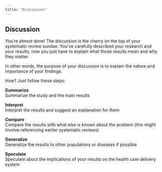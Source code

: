```yaml
---
title: "Discussion"
---
```


## Discussion

You’re almost done! The discussion is the cherry on the top of your systematic review sundae. You’ve carefully described your research and your results; now you just have to explain what those results mean and why they matter. 

In other words, the purpose of your discussion is to explain the nature and importance of your findings. 

How? Just follow these steps:


<b>Summarize</b><br>Summarize the study and the main results</li><br>

<b>Interpret</b><br>Interpret the results and suggest an explanation for them</li><br>

<b>Compare</b><br>Compare the results with what else is known about the problem (this might involve referencing earlier systematic reviews)</li><br>

<b>Generalize</b><br>Generalize the results to other populations or diseases if possible</li><br>

<b>Speculate</b><br>Speculate about the implications of your results on the health care delivery system
